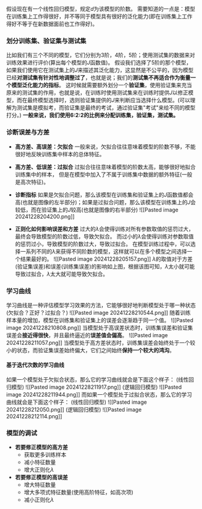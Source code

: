假设现在有一个线性回归模型，规定$d$为该模型的阶数。
需要知道的一点是：模型在训练集上工作得很好，并不等同于模型具有很好的泛化能力(即在训练集上工作得好不等于在新数据面前也工作得好)。

### 划分训练集、验证集与测试集
比如我们有三个不同的模型，它们分别为3阶，4阶，5阶；使用测试集的数据来对训练效果进行评价(算出每个模型的$J$函数值)。
假设我们选择了5阶的那个模型，如果我们使用它在测试集上的$J$来描述其泛化能力，这显然是不公平的，因为模型已经**对测试集有针对性地调整过了**，也就是说；我们的**测试集不再适合作为衡量一个模型泛化能力的指标**。
这时候就需要额外划分一个**验证集**，使用验证集来充当原来的测试集的作用，也就是说，在训练时使用测试集来在训练时提供$J$以修正模型，而在最终模型选择时，选则验证集提供的$J$来判断应当选择什么模型。(可以理解为测试集是模拟考，而验证集是最终的考试，通过验证集"考试"来给不同的模型打分。)
**一般来说，我们使用6:2:2的比例来分配训练集，验证集，测试集。**

### 诊断误差与方差
- **高方差、高误差：欠拟合**
	一般来说，欠拟合往往意味着模型的阶数不够，不能很好地反映训练集中样本的总体特征。
- **高方差、低误差：过拟合**
	过拟合往往意味着模型的阶数太高，能够很好地拟合训练集中的样本，
	但是在模型中加入了不属于训练集中数据的额外特征(一般是高次特征)。
	
- **诊断指标**
	如果是欠拟合问题，那么该模型在训练集和验证集上的$J$函数值都会高(也就是图像的左半部分)；如果是过拟合问题，那么该模型在训练集上的$J$会较低，而在验证集上的$J$较高(也就是图像的右半部分)
	![[Pasted image 20241228204200.png]]
- **正则化如何影响误差和方差**
	过大的$\lambda$会使得训练对所有参数取值的惩罚过大，最终会导致模型的阶数过低，导致欠拟合。
	而过小的$\lambda$会使得训练对参数取值的惩罚过小，导致模型的阶数过大，导致过拟合。
	在模型训练过程中，可以选择一系列不同的$\lambda$来获得不同阶数的模型，这样就可以在多个模型之间选择一个结果最好的。
	![[Pasted image 20241228205157.png]]
	$\lambda$的取值对于方差(验证集误差)和误差(训练集误差)的影响如上图，根据该图可知，$\lambda$太小就可能导致过拟合，$\lambda$太大就可能导致欠拟合。

### 学习曲线
学习曲线是一种评估模型学习效果的方法，它能够很好地判断模型处于哪一种状态(欠拟合？正好？过拟合？)
![[Pasted image 20241228210544.png]]
随着训练样本量的增加，模型在训练集和验证集上的误差会逐渐趋于同一个值。
![[Pasted image 20241228210808.png]]
当模型处于高误差状态时，训练集误差和验证集误差会**接近得很快**，并且最终逼近的**误差值会偏高**。
![[Pasted image 20241228211057.png]]
当模型处于高方差状态时，训练集误差会始终处于一个较小的状态，而验证集误差始终偏大，它们之间始终**保持一个较大的鸿沟**。

#### 基于迭代次数的学习曲线
如果一个模型处于欠拟合状态，那么它的学习曲线就会是下面这个样子：
(线性回归模型)
![[Pasted image 20241228211917.png]]
(逻辑回归模型)
![[Pasted image 20241228211944.png]]
而如果一个模型处于过拟合状态，那么它的学习曲线就会是下面这个样子：
(线性回归模型)
![[Pasted image 20241228212050.png]]
(逻辑回归模型)
![[Pasted image 20241228212114.png]]
### 模型的调试
- **若要修正模型的高方差**
	- 获取更多训练样本
	- 减小特征数量
	- 增大正则化$\lambda$
- **若要修正模型的高误差**
	- 增大特征数量
	- 增大多项式特征数量(使用高阶特征，如高次项)
	- 减小正则化$\lambda$



